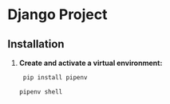 # Django Project

## Installation

1. **Create and activate a virtual environment:**
   ```bash
    pip install pipenv
   ```
   
   ```bash
   pipenv shell
   ```



